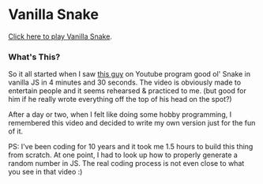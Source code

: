 # Vanilla Snake

[Click here to play Vanilla Snake](https://aozisik.github.io/vanilla-snake/).

### What's This?

So it all started when I saw [this guy](https://www.youtube.com/watch?v=xGmXxpIj6vs) on Youtube program good ol' Snake in vanilla JS in 4 minutes and 30 seconds. The video is obviously made to entertain people and it seems rehearsed & practiced to me. (but good for him if he really wrote everything off the top of his head on the spot?)

After a day or two, when I felt like doing some hobby programming, I remembered this video and decided to write my own version just for the fun of it. 

PS: I've been coding for 10 years and it took me 1.5 hours to build this thing from scratch. At one point, I had to look up how to properly generate a random number in JS. The real coding process is not even close to what you see in that video :)